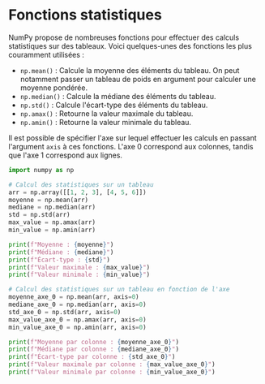 # Fonctions statistiques

NumPy propose de nombreuses fonctions pour effectuer des calculs statistiques
sur des tableaux. Voici quelques-unes des fonctions les plus couramment
utilisées :

- `np.mean()` : Calcule la moyenne des éléments du tableau. On peut notamment passer un
  tableau de poids en argument pour calculer une moyenne pondérée.
- `np.median()` : Calcule la médiane des éléments du tableau.
- `np.std()` : Calcule l'écart-type des éléments du tableau.
- `np.amax()` : Retourne la valeur maximale du tableau.
- `np.amin()` : Retourne la valeur minimale du tableau.

Il est possible de spécifier l'axe sur lequel effectuer les calculs en passant
l'argument `axis` à ces fonctions. L'axe 0 correspond aux colonnes, tandis que
l'axe 1 correspond aux lignes.

```python linenums="1"
import numpy as np

# Calcul des statistiques sur un tableau
arr = np.array([[1, 2, 3], [4, 5, 6]])
moyenne = np.mean(arr)
mediane = np.median(arr)
std = np.std(arr)
max_value = np.amax(arr)
min_value = np.amin(arr)

print(f"Moyenne : {moyenne}")
print(f"Médiane : {mediane}")
print(f"Écart-type : {std}")
print(f"Valeur maximale : {max_value}")
print(f"Valeur minimale : {min_value}")

# Calcul des statistiques sur un tableau en fonction de l'axe
moyenne_axe_0 = np.mean(arr, axis=0)
mediane_axe_0 = np.median(arr, axis=0)
std_axe_0 = np.std(arr, axis=0)
max_value_axe_0 = np.amax(arr, axis=0)
min_value_axe_0 = np.amin(arr, axis=0)

print(f"Moyenne par colonne : {moyenne_axe_0}")
print(f"Médiane par colonne : {mediane_axe_0}")
print(f"Écart-type par colonne : {std_axe_0}")
print(f"Valeur maximale par colonne : {max_value_axe_0}")
print(f"Valeur minimale par colonne : {min_value_axe_0}")
```
